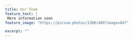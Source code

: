 ```yaml
---
title: Our Team
feature_text: | 
 More information soon
feature_image: "https://picsum.photos/1300/400?image=847" 

excerpt: ""
---
```


